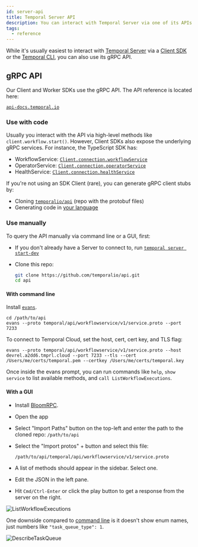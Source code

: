 ```yaml
---
id: server-api
title: Temporal Server API
description: You can interact with Temporal Server via one of its APIs.
tags:
  - reference
---
```


While it's usually easiest to interact with [Temporal Server](/concepts/what-is-the-temporal-server) via a [Client SDK](/concepts/what-is-a-temporal-client) or the [Temporal CLI](https://docs.temporal.io/cli), you can also use its gRPC API.

## gRPC API

Our Client and Worker SDKs use the gRPC API. The API reference is located here:

[`api-docs.temporal.io`](https://api-docs.temporal.io/)

### Use with code

Usually you interact with the API via high-level methods like `client.workflow.start()`. However, Client SDKs also expose the underlying gRPC services. For instance, the TypeScript SDK has:

- WorkflowService: [`Client.connection.workflowService`](https://typescript.temporal.io/api/classes/client.Connection#workflowservice)
- OperatorService: [`Client.connection.operatorService`](https://typescript.temporal.io/api/classes/client.Connection/#operatorservice)
- HealthService: [`Client.connection.healthService`](https://typescript.temporal.io/api/classes/client.Connection/#healthservice)

If you're not using an SDK Client (rare), you can generate gRPC client stubs by:

- Cloning [`temporalio/api`](https://github.com/temporalio/api) (repo with the protobuf files)
- Generating code in [your language](https://grpc.io/docs/languages/)

### Use manually

To query the API manually via command line or a GUI, first:

- If you don't already have a Server to connect to, run [`temporal server start-dev`](/cli/#starting-the-temporal-server)
- Clone this repo:

  ```sh
  git clone https://github.com/temporalio/api.git
  cd api
  ```

#### With command line

Install [`evans`](https://github.com/ktr0731/evans#installation).

```
cd /path/to/api
evans --proto temporal/api/workflowservice/v1/service.proto --port 7233
```

To connect to Temporal Cloud, set the host, cert, cert key, and TLS flag:

```
evans --proto temporal/api/workflowservice/v1/service.proto --host devrel.a2dd6.tmprl.cloud --port 7233 --tls --cert /Users/me/certs/temporal.pem --certkey /Users/me/certs/temporal.key
```

Once inside the evans prompt, you can run commands like `help`, `show service` to list available methods, and `call ListWorkflowExecutions`.

#### With a GUI

- Install [BloomRPC](https://github.com/bloomrpc/bloomrpc#installation).
- Open the app
- Select "Import Paths" button on the top-left and enter the path to the cloned repo: `/path/to/api`
- Select the "Import protos" + button and select this file:

  `/path/to/api/temporal/api/workflowservice/v1/service.proto`

- A list of methods should appear in the sidebar. Select one.
- Edit the JSON in the left pane.
- Hit `Cmd/Ctrl-Enter` or click the play button to get a response from the server on the right.

![ListWorkflowExecutions](/img/ListWorkflowExecutions.png)

One downside compared to [command line](#with-command-line) is it doesn't show enum names, just numbers like `"task_queue_type": 1`.

![DescribeTaskQueue](/img/DescribeTaskQueue.png)

<!--
TODO redo this section when we publish a stable HTTP API

## HTTP API

The Web UI uses [`temporalio/ui-server`](https://github.com/temporalio/ui-server), an HTTP proxy for the gRPC API.

:::caution

As soon as [this HTTP API proposal](https://github.com/temporalio/proposals/pull/79) is implemented, it will be the recommended HTTP API, at which point the `ui-server` API may be discontinued. Further, `ui-server` was designed for use in the UI, and may make breaking changes.

:::

To view the API docs, run [`temporal server start-dev`](/cli/#starting-the-temporal-server) and open:

[`localhost:8233/openapi/`](http://localhost:8233/openapi/)

To make a request, run:

```sh
$ curl localhost:8233/api/v1/namespaces/default/workflows

{
  "executions": [
    {
      "execution": {
        "workflowId": "workflow-_homozdkzYWLRpX6Rfou5",
        "runId": "c981cb26-baa4-4af8-ac5f-866451d3f83c"
      },
      "type": {
        "name": "example"
      },
      "startTime": ...
    },
    ...
  ],
  "nextPageToken": null
}
``` -->
